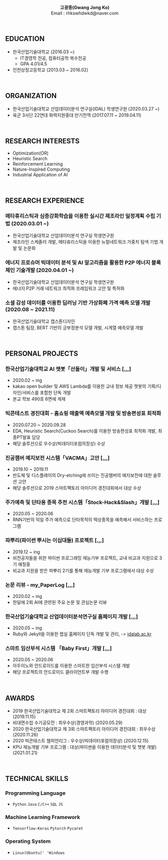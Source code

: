 <p align = 'center'>
<b>고광종(Gwang Jong Ko)</b> </br>
Email : rhkswhdwkd@naver.com </br>
</p>
<br>

## EDUCATION
- 한국산업기술대학교 (2016.03 ~)
  - IT경영학 전공, 컴퓨터공학 복수전공
  - GPA 4.01/4.5
- 인천상정고등학교 (2013.03 ~ 2016.02)
<br>

## ORGANIZATION
- 한국산업기술대학교 산업데이터분석 연구실(IDAL) 학생연구원 (2020.03.27 ~)
- 육군 3사단 22연대 화력지원중대 만기전역 (2017.07.11 ~ 2019.04.11)
<br>

## RESEARCH INTERESTS
- Optimization(OR)
- Heuristic Search
- Reinforcement Learning
- Nature-Inspired Computing 
- Industrial Application of AI
<br>

## RESEARCH EXPERIENCE
### 메타휴리스틱과 심층강화학습을 이용한 실시간 제조라인 일정계획 수립 기법 (2020.03.01 ~)
- 한국산업기술대학교 산업데이터분석 연구실 학생연구원
- 제조라인 스케줄러 개발, 메타휴리스틱을 이용한 뉴럴네트워크 가중치 탐색 기법 개발 및 논문화
### 에너지 프로슈머 빅데이터 분석 및 AI 알고리즘을 활용한 P2P 에너지 블록체인 기술개발 (2020.04.01 ~)
- 한국산업기술대학교 산업데이터분석 연구실 학생연구원
- 에너지 P2P 거래 네트워크 최적화 프레임워크 고안 및 특허화
### 소셜 감성 데이터를 이용한 딥러닝 기반 가상화폐 가격 예측 모델 개발 (2020.08 ~ 2021.11)
- 한국산업기술대학교 캡스톤디자인
- 캡스톤 팀장, BERT 기반의 긍부정분석 모델 개발, 시계열 예측모델 개발 
</br>

## PERSONAL PROJECTS
### 한국산업기술대학교 AI 챗봇「산돌이」개발 및 서비스 [[...]](https://github.com/koptimizer/kakaotalk_chatbot_sandol)
- 2020.02 ~ ing
- kakao open builder 및 AWS Lambda를 이용한 교내 정보 제공 챗봇의 기획/디자인/서비스를 포함한 단독 개발
- 본교 학보 490호 6면에 게재

### 빅콘테스트 경진대회 - 홈쇼핑 매출액 예측모델 개발 및 방송편성표 최적화 
- 2020.07.20 ~ 2020.09.28
- EDA, Heuristic Search(Cuckoo Search)를 이용한 방송편성표 최적화 개발, 최종PT발표 담당
- 해당 솔루션으로 우수상(빅데이터포럼의장상) 수상

### 진공챔버 예지보전 시스템「VACMA」고안 [[...]](https://github.com/koptimizer/VACMA_KIT_prop)
- 2019.10 ~ 2019.11
- 반도체 및 디스플레이의 Dry-etching에 쓰이는 진공챔버의 예지보전에 대한 솔루션 고안
- 해당 솔루션으로 2019 스마트팩토리 아이디어 경진대회에서 대상 수상

### 주가예측 및 단타용 종목 추천 시스템「Stock-Hack&Slash」개발 [[...]](https://github.com/koptimizer/StockHackAndSlash)
- 2020.05 ~ 2020.06
- RNN기반의 익일 주가 예측으로 단타목적의 떡상종목을 예측해서 서비스하는 프로그램

### 파뿌리(파이썬 뿌시는 이십대들) 프로젝트 [[...]](https://github.com/koptimizer/Python_Breakers)
- 2019.12 ~ ing
- 비전공자들을 위한 파이썬 프로그래밍 재능기부 프로젝트, 교내 비교과 지원으로 3기 예정중
- 비교과 지원을 받은 파뿌리 2기를 통해 재능개발 기부 프로그램에서 대상 수상 

### 논문 리뷰 - my_PaperLog [[...]](https://github.com/koptimizer/my_PaperLog)
- 2020.02 ~ ing
- 한달에 2회 AI에 관련된 주요 논문 및 관심논문 리뷰

### 한국산업기술대학교 산업데이터분석연구실 홈페이지 개발 [[...]](https://github.com/koptimizer/IDALab.io)
- 2020.05 ~ ing
- Ruby와 Jekyll을 이용한 랩실 홈페이지 단독 개발 및 관리, -> [idalab.ac.kr](https://idalab.ac.kr)

### 스마트 임산부석 시스템 「Baby First」개발 [[...]](https://github.com/koptimizer/BabyFirst)
- 2020.05 ~ 2020.06
- 아두이노와 안드로이드를 이용한 스마트한 임산부석 시스템 개발
- 해당 프로젝트의 안드로이드 클라이언트부 개발 수행
<br>

## AWARDS
- 2019 한국산업기술대학교 제 2회 스마트팩토리 아이디어 경진대회 : 대상 (2019.11.15)
- 비대면수업 수기공모전 : 최우수상(경영과학) (2020.05.29)
- 2020 한국산업기술대학교 제 3회 스마트팩토리 아이디어 경진대회 : 최우수상 (2020.11.26)
- 2020 빅콘테스트 챔피언리그 : 우수상(빅데이터포럼의장상) (2020.12.15)
- KPU 재능개발 기부 프로그램 : 대상(파이썬을 이용한 데이터분석 및 챗봇 개발) (2021.01.21)
<br>

## TECHNICAL SKILLS
### Programming Language
- `Python` `Java` `C/C++` `SQL` `JS`

### Machine Learning Framework
- `Tensorflow-Keras` `Pytorch` `Pycaret`

### Operating System
- `Linux(Ubuntu)' 'Windows`
<br>


